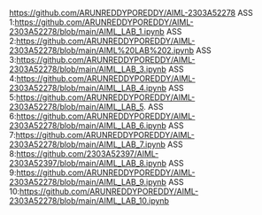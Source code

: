 https://github.com/ARUNREDDYPOREDDY/AIML-2303A52278
ASS 1:https://github.com/ARUNREDDYPOREDDY/AIML-2303A52278/blob/main/AIML_LAB_1.ipynb
ASS 2:https://github.com/ARUNREDDYPOREDDY/AIML-2303A52278/blob/main/AIML%20LAB%202.ipynb
ASS 3:https://github.com/ARUNREDDYPOREDDY/AIML-2303A52278/blob/main/AIML_LAB_3.ipynb
ASS 4:https://github.com/ARUNREDDYPOREDDY/AIML-2303A52278/blob/main/AIML_LAB_4.ipynb
ASS 5:https://github.com/ARUNREDDYPOREDDY/AIML-2303A52278/blob/main/AIML_LAB_5.
ASS 6:https://github.com/ARUNREDDYPOREDDY/AIML-2303A52278/blob/main/AIML_LAB_6.ipynb
ASS 7:https://github.com/ARUNREDDYPOREDDY/AIML-2303A52278/blob/main/AIML_LAB_7.ipynb
ASS 8:https://github.com/2303A52397/AIML-2303A52397/blob/main/AIML_LAB_8.ipynb
ASS 9:https://github.com/ARUNREDDYPOREDDY/AIML-2303A52278/blob/main/AIML_LAB_9.ipynb
ASS 10:https://github.com/ARUNREDDYPOREDDY/AIML-2303A52278/blob/main/AIML_LAB_10.ipynb
